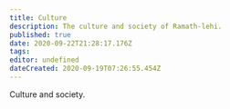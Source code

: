 ```yaml
---
title: Culture
description: The culture and society of Ramath-lehi.
published: true
date: 2020-09-22T21:28:17.176Z
tags: 
editor: undefined
dateCreated: 2020-09-19T07:26:55.454Z
---
```


Culture and society.